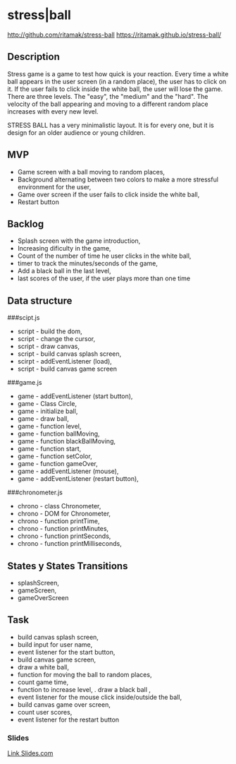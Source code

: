 # stress|ball
http://github.com/ritamak/stress-ball
https://ritamak.github.io/stress-ball/

## Description
Stress game is a game to test how quick is your reaction. 
Every time a white ball appears in the user screen (in a random place), the user has to click on it. If the user fails to click inside the white ball, the user will lose the game.
There are three levels. The "easy", the "medium" and the "hard". The velocity of the ball appearing and moving to a different random place increases with every new level.

STRESS BALL has a very minimalistic layout. It is for every one, but it is design for an older audience or young children.

## MVP
- Game screen with a ball moving to random places,
- Background alternating between two colors to make a more stressful environment for the user,
- Game over screen if the user fails to click inside the white ball,
- Restart button

## Backlog
- Splash screen with the game introduction,
- Increasing dificulty in the game,
- Count of the number of time he user clicks in the white ball,
- timer to track the minutes/seconds of the game,
- Add a black ball in the last level,
- last scores of the user, if the user plays more than one time

## Data structure
###scipt.js
- script - build the dom,
- script - change the cursor,
- script - draw canvas,
- script - build canvas splash screen,
- scirpt - addEventListener (load),
- script - build canvas game screen

###game.js
- game - addEventListener (start button),
- game - Class Circle,
- game - initialize ball,
- game - draw ball,
- game - function level,
- game - function ballMoving,
- game - function blackBallMoving,
- game - function start,
- game - function setColor,
- game - function gameOver,
- game - addEventListener (mouse),
- game - addEventListener (restart button),

###chronometer.js
- chrono - class Chronometer,
- chrono - DOM for Chronometer,
- chrono - function printTime,
- chrono - function printMinutes,
- chrono - function printSeconds,
- chrono - function printMilliseconds,

## States y States Transitions
- splashScreen,
- gameScreen,
- gameOverScreen

## Task
- build canvas splash screen,
- build input for user name,
- event listener for the start button,
- build canvas game screen,
- draw a white ball,
- function for moving the ball to random places,
- count game time,
- function to increase level,
. draw a black ball ,
- event listener for the mouse click inside/outside the ball,
- build canvas game over screen,
- count user scores,
- event listener for the restart button

### Slides
[Link Slides.com](https://docs.google.com/presentation/d/1MrisE8_VyAAF-cb3-Y77vcnR_C_IVTVnGCS6jEMZbpk/edit?usp=sharing)
